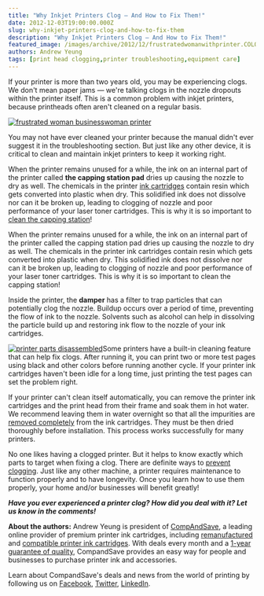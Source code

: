 ```yaml
---
title: "Why Inkjet Printers Clog — And How to Fix Them!"
date: 2012-12-03T19:00:00.000Z
slug: why-inkjet-printers-clog-and-how-to-fix-them
description: "Why Inkjet Printers Clog — And How to Fix Them!"
featured_image: /images/archive/2012/12/frustratedwomanwithprinter.COLOURBOX3384421.jpeg
authors: Andrew Yeung
tags: [print head clogging,printer troubleshooting,equipment care]
---
```


[](/blog/images/fix%5Fyour%5Fown%5Fprinter%5Fgraphic%5Flarge.jpg)

[](/blog/images/fix%5Fyour%5Fown%5Fprinter%5Fgraphic%5Flarge.jpg)

If your printer is more than two years old, you may be experiencing clogs. We don't mean paper jams — we're talking clogs in the nozzle dropouts within the printer itself. This is a common problem with inkjet printers, because printheads often aren't cleaned on a regular basis.

[![frustrated woman businesswoman printer](/blog/images/frustrated-with-printer.jpeg "frustrated woman businesswoman printer")](/blog/images/frustrated-with-printer.jpeg)

You may not have ever cleaned your printer because the manual didn't ever suggest it in the troubleshooting section. But just like any other device, it is critical to clean and maintain inkjet printers to keep it working right.

When the printer remains unused for a while, the ink on an internal part of the printer called **the capping station pad** dries up causing the nozzle to dry as well. The chemicals in the printer [ink cartridges](https://www.compandsave.com/) contain resin which gets converted into plastic when dry. This solidified ink does not dissolve nor can it be broken up, leading to clogging of nozzle and poor performance of your laser toner cartridges. This is why it is so important to [clean the capping station](https://www.youtube.com/watch?v=uN8T8tbzPEI)!

When the printer remains unused for a while, the ink on an internal part of the printer called the capping station pad dries up causing the nozzle to dry as well. The chemicals in the printer ink cartridges contain resin which gets converted into plastic when dry. This solidified ink does not dissolve nor can it be broken up, leading to clogging of nozzle and poor performance of your laser toner cartridges. This is why it is so important to clean the capping station!

Inside the printer, the **damper** has a filter to trap particles that can potentially clog the nozzle. Buildup occurs over a period of time, preventing the flow of ink to the nozzle. Solvents such as alcohol can help in dissolving the particle build up and restoring ink flow to the nozzle of your ink cartridges.

[![printer parts disassembled](/blog/images/broken-printer.jpeg "printer parts disassembled")](/blog/images/broken-printer.jpeg)Some printers have a built-in cleaning feature that can help fix clogs. After running it, you can print two or more test pages using black and other colors before running another cycle. If your printer ink cartridges haven't been idle for a long time, just printing the test pages can set the problem right.

If your printer can't clean itself automatically, you can remove the printer ink cartridges and the print head from their frame and soak them in hot water. We recommend leaving them in water overnight so that all the impurities are [removed completely](https://www.techwalla.com/articles/how-to-clean-clogged-inkjet-print-heads) from the ink cartridges. They must be then dried thoroughly before installation. This process works successfully for many printers.

No one likes having a clogged printer. But it helps to know exactly which parts to target when fixing a clog. There are definite ways to [prevent clogging](https://lifehacker.com/how-can-i-make-my-inkjet-printer-suck-less-and-print-be-5844144). Just like any other machine, a printer requires maintenance to function properly and to have longevity. Once you learn how to use them properly, your home and/or businesses will benefit greatly!

**_Have you ever experienced a printer clog? How did you deal with it? Let us know in the comments!_**

**About the authors:** Andrew Yeung is president of [CompAndSave](https://www.compandsave.com/), a leading online provider of premium printer ink cartridges, including [remanufactured](https://www.compandsave.com/help) and [compatible printer ink cartridges](https://www.compandsave.com/help). With deals every month and a [1-year guarantee of quality](https://www.compandsave.com/help), CompandSave provides an easy way for people and businesses to purchase printer ink and accessories.

Learn about CompandSave's deals and news from the world of printing by following us on [Facebook](https://www.facebook.com/compandsave.ink), [Twitter](https://twitter.com/compandsave), [LinkedIn](https://www.linkedin.com).

  